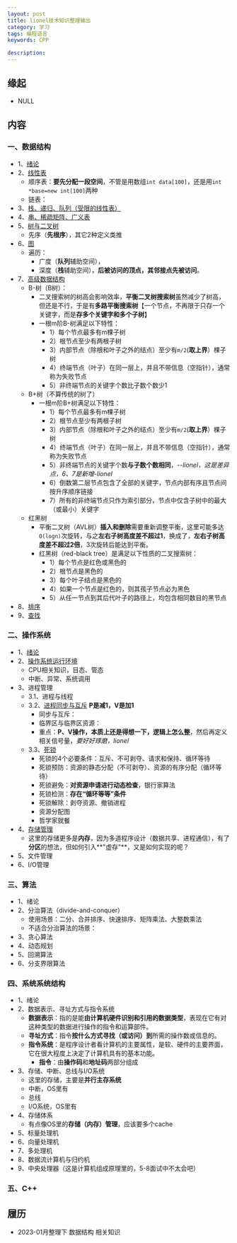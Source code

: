 ```yaml
---
layout: post  
title: lionel技术知识整理输出  
category: 学习    
tags: 编程语言        
keywords: CPP      

description:    
---  
```



##  缘起
+ NULL


##  内容

###  一、数据结构
+ 1、[绪论](https://gitee.com/fewolflion/BookNote/blob/master/01lioneloutput/01DataStruct/01%E7%BB%AA%E8%AE%BA.md)
+ 2、[线性表](https://gitee.com/fewolflion/BookNote/blob/master/01lioneloutput/01DataStruct/02%E7%BA%BF%E6%80%A7%E8%A1%A8.md)
  + 顺序表：**要先分配一段空间**，不管是用数组`int data[100]`，还是用`int *base=new int[100]`两种
  + 链表：
+ 3、[栈、递归、队列（受限的线性表）](https://gitee.com/fewolflion/BookNote/blob/master/01lioneloutput/01DataStruct/03%E6%A0%88%E3%80%81%E9%80%92%E5%BD%92%E3%80%81%E9%98%9F%E5%88%97.md)
+ 4、[串、稀疏矩阵、广义表](https://gitee.com/fewolflion/BookNote/blob/master/01lioneloutput/01DataStruct/04%E4%B8%B2%E3%80%81%E7%A8%80%E7%96%8F%E7%9F%A9%E9%98%B5%E3%80%81%E5%B9%BF%E4%B9%89%E8%A1%A8.md)
+ 5、[树与二叉树](https://gitee.com/fewolflion/BookNote/blob/master/01lioneloutput/01DataStruct/05%E6%A0%91%E4%B8%8E%E4%BA%8C%E5%8F%89%E6%A0%91.md)
  + 先序（**先根序**），其它2种定义类推
+ 6、[图](https://gitee.com/fewolflion/BookNote/blob/master/01lioneloutput/01DataStruct/06%E5%9B%BE.md)
  + 遍历：
    + 广度（**队列**辅助空间），
    + 深度（**栈**辅助空间），**后被访问的顶点，其邻接点先被访问**。
+ 7、[高级数据结构](https://gitee.com/fewolflion/BookNote/blob/master/01lioneloutput/01DataStruct/07%E9%AB%98%E7%BA%A7%E6%95%B0%E6%8D%AE%E7%BB%93%E6%9E%84.md)
  + B-树（B树）：
    + 二叉搜索树的树高会影响效率，**平衡二叉树搜索树**虽然减少了树高，但还是不行，于是有**多路平衡搜索树**【一个节点，不再限于只存一个关键字，而是**存多个关键字和多个子树**】
    + 一根m阶B-树满足以下特性：
      + 1）每个节点最多有m棵子树
      + 2）根节点至少有两根子树
      + 3）内部节点（除根和叶子之外的结点）至少有`m/2`(**取上界**）棵子树
      + 4）终端节点（叶子）在同一层上，并且不带信息（空指针），通常称为失败节点
      + 5）非终端节点的关键字个数比子数个数少1
  + B+树（不算传统的树了）
    + 一根m阶B+树满足以下特性：
      + 1）每个节点最多有m棵子树
      + 2）根节点至少有两根子树
      + 3）内部节点（除根和叶子之外的结点）至少有`m/2`(**取上界**）棵子树
      + 4）终端节点（叶子）在同一层上，并且不带信息（空指针），通常称为失败节点
      + 5）非终端节点的关键字个数**与子数个数相同**，*--lionel，这是差异点，6、7是新增-lionel*
      + 6）倒数第二层节点包含了全部的关键字，节点内部有序且节点间按升序顺序链接
      + 7）所有的非终端节点只作为索引部分，节点中仅含子树中的最大（或最小）关键字
  + 红黑树
    + 平衡二叉树（AVL树）**插入和删除**需要重新调整平衡，这里可能多达`O(logn)`次旋转，与之**左右子树高度差不超过1**，换成了，**左右子树高度差不超过2倍**，3次旋转后能达到平衡。
    + 红黑树（red-black tree）是满足以下性质的二叉搜索树：
      + 1）每个节点是红色或黑色的
      + 2）根节点是黑色的
      + 3）每个叶子结点是黑色的
      + 4）如果一个节点是红色的，则其孩子节点必为黑色
      + 5）从任一节点到其后代叶子的路径上，均包含相同数目的黑节点
+ 8、[排序](https://gitee.com/fewolflion/BookNote/blob/master/01lioneloutput/01DataStruct/08%E6%8E%92%E5%BA%8F.md)
+ 9、[查找](https://gitee.com/fewolflion/BookNote/blob/master/01lioneloutput/01DataStruct/09%E6%9F%A5%E6%89%BE.md)

### 二、操作系统

+ 1、[绪论](https://gitee.com/fewolflion/BookNote/blob/master/01lioneloutput/02OperationSystem/01%E7%BB%AA%E8%AE%BA.md)
+ 2、[操作系统运行环境](https://gitee.com/fewolflion/BookNote/blob/master/01lioneloutput/02OperationSystem/02%E6%93%8D%E4%BD%9C%E7%B3%BB%E7%BB%9F%E8%BF%90%E8%A1%8C%E7%8E%AF%E5%A2%83.md)
  + CPU相关知识，目态、管态
  + 中断、异常、系统调用
+ 3、进程管理
  + 3.1、进程与线程
  + 3.2、[进程同步与互斥](https://gitee.com/fewolflion/BookNote/blob/master/01lioneloutput/02OperationSystem/03%E8%BF%9B%E7%A8%8B%E7%AE%A1%E7%90%86-2%E5%90%8C%E6%AD%A5%E4%B8%8E%E4%BA%92%E6%96%A5.md)  **P是减1，V是加1**
    + 同步与互斥：
    + 临界区与临界区资源：
    + 重点：**P、V操作，本质上还是得想一下，逻辑上怎么整**，然后再定义相关信号量，*要好好琢磨，lionel*
  + 3.3、[死锁](https://gitee.com/fewolflion/BookNote/blob/master/01lioneloutput/02OperationSystem/03%E8%BF%9B%E7%A8%8B%E7%AE%A1%E7%90%86-3%E6%AD%BB%E9%94%81.md)
    + 死锁的4个必要条件：互斥、不可剥夺、请求和保持、循环等待
    + 死锁预防：资源的静态分配（不可剥夺）、资源的有序分配（循环等待）
    + 死锁避免：**对资源申请进行动态检查**，银行家算法
    + 死锁检测：**存在“循环等等”条件**
    + 死锁解除：剥夺资源、撤销进程
    + 资源分配图
    + 哲学家就餐
+ 4、[存储管理](https://gitee.com/fewolflion/BookNote/blob/master/01lioneloutput/02OperationSystem/04%E5%AD%98%E5%82%A8%E7%AE%A1%E7%90%86.md)
  + 这里的存储更多是**内存**，因为多道程序设计（数据共享、进程通信），有了**分区**的想法，但如何引入**"虚存"**，又是如何实现的呢？
+ 5、文件管理
+ 6、I/O管理

### 三、算法

+ 1、绪论
+ 2、分治算法（divide-and-conquer）
  + 使用场景：二分、合并排序、快速排序、矩阵乘法、大整数乘法
  + 不适合分治算法的场景：
+ 3、贪心算法
+ 4、动态规划
+ 5、回溯算法
+ 6、分支界限算法

### 四、系统系统结构

+ 1、绪论
+ 2、数据表示、寻址方式与指令系统
  + **数据表示**：指的是能**由计算机硬件识别和引用的数据类型**，表现在它有对这种类型的数据进行操作的指令和运算部件。
  + **寻址方式**：指令**按什么方式寻找（或访问）到**所需的操作数或信息的。
  + **指令系统**：是程序设计者看计算机的主要属性，是软、硬件的主要界面，它在很大程度上决定了计算机具有的基本功能。
    + **指令**：由**操作码**和**地址码**两部分组成
+ 3、存储、中断、总线与I/O系统
  + 这里的存储，主要是**并行主存系统**
  + 中断，OS里有
  + 总线
  + I/O系统，OS里有
+ 4、存储体系
  + 有点像OS里的**存储（内存）管理**，应该要多个cache
+ 5、标量处理机
+ 6、向量处理机
+ 7、多处理机
+ 8、数据流计算机与归约机
+ 9、中央处理器（这是计算机组成原理里的，5-8面试中不太会吧）

### 五、C++


##  履历
+ 2023-01月整理下 数据结构 相关知识